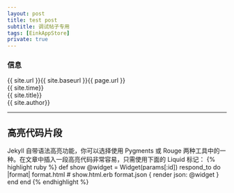 ```yaml
---
layout: post
title: test post
subtitle: 调试帖子专用
tags: [EinkAppStore]
private: true
---
```

### 信息
{{ site.url }}{{ site.baseurl }}{{ page.url }}  
{{ site.time}}  
{{ site.title}}  
{{ site.author}}  

---
## 高亮代码片段
Jekyll 自带语法高亮功能，你可以选择使用 Pygments 或 Rouge 两种工具中的一种。在文章中插入一段高亮代码非常容易，只需使用下面的 Liquid 标记：
{% highlight ruby %}
def show
  @widget = Widget(params[:id])
  respond_to do |format|
    format.html # show.html.erb
    format.json { render json: @widget }
  end
end
{% endhighlight %}

